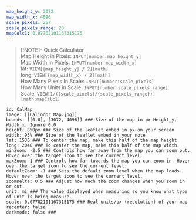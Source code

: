 ```yaml
---
map_height_y: 3072
map_width_x: 4096
scale_pixels: 257
scale_pixels_range: 20
mapCalc1: 0.07782101167315175
---
```


> [!NOTE]- Quick Calculator  
> Map Height in Pixels: `INPUT[number:map_height_y]`  
> Map Width in Pixels: `INPUT[number:map_width_x]`  
> lat: `VIEW[{map_height_y} / 2][math]`  
> long: `VIEW[{map_width_x} / 2][math]`  
> How Many Pixels In Scale: `INPUT[number:scale_pixels]`  
> How Many Units in Scale: `INPUT[number:scale_pixels_range]`  
> Scale: `VIEW[1/({scale_pixels}/{scale_pixels_range})][math:mapCalc1]`

```leaflet  
id: CalMap
image: [[Calindor_Map.jpg]] 
bounds: [[0,0], [3072, 4096]] ### Size of the map in px Height_y, Width_x. Ignore 0,0  
height: 850px ### Size of the leaflet embed in px on your screen  
width: 95% ### Size of the leaflet embed in your note  
lat: 1536 ### To center the map, make this half of the map height.  
long: 2048 ### To center the map, make this half of the map width.  
minZoom: -2.5 ### Controls how far away from the map you can zoom out. Hover over the target icon to see the current level.  
maxZoom: 1 ### Controls how far towards the map you can zoom in. Hover over the target icon to see the current level.  
defaultZoom: -1 ### Sets the default zoom level when the map loads. Hover over the target icon to see the current level.  
zoomDelta: 0.5 ### Adjust how much the zoom changes when you zoom in or out.  
unit: mi ### The value displayed when measuring so you know what type of unit is being measure.  
scale: 0.07782101167315175 ### Real units/px (resolution) of your map  
recenter: false  
darkmode: false ### 

```